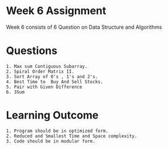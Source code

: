 # Week 6 Assignment

Week 6 consists of 6 Question on Data Structure and Algorithms

# Questions

    1. Max sum Contiguous Subarray.
    2. Spiral Order Matrix II.
    3. Sort Array of 0's , 1's and 2's.
    4. Best Time to  Buy And Sell Stocks.
    5. Pair with Given Difference
    6. 3Sum

# Learning Outcome

    1. Program should be in optimized form.
    2. Reduced and Smallest Time and Space complexity.
    3. Code should be in modular form.
